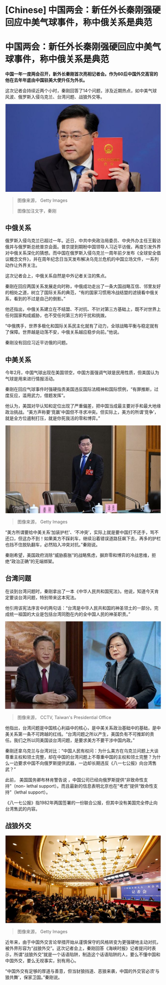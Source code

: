 # [Chinese] 中国两会：新任外长秦刚强硬回应中美气球事件，称中俄关系是典范

#  中国两会：新任外长秦刚强硬回应中美气球事件，称中俄关系是典范



**中国一年一度两会召开，新外长秦刚首次亮相记者会。作为60后中国外交高官的他在去年年底由中国驻美大使升任为外长。**

这次记者会持续近两个小时，秦刚回答了14个问题，涉及近期热点，如中美气球风波、俄罗斯入侵乌克兰、台湾问题、战狼外交等。

![秦刚](_128871724_gettyimages-1247845148.jpg)

> 图像来源，  Getty Images
>
> 图像加注文字，秦刚

##  中俄关系

俄罗斯入侵乌克兰已超过一年。近日，中共中央政治局委员、中央外办主任王毅访俄并与俄罗斯总统普京会面。普京提到期盼中国领导人习近平访俄，再度引发外界对中俄关系深化的猜想。而中国在俄罗斯入侵乌克兰一周年前夕发布《全球安全倡议概念文件》，并在周年纪念日当天发布解决乌克兰危机的中国立场文件，一系列动作让外界关注。

这次记者会上，中俄关系自然是中外记者关注的焦点。

秦刚在回应两国关系发展走向时称，中俄成功走出了一条大国战略互信、邻里友好的相处之道，树立了国际关系的典范，“有的国家习惯用冷战结盟的滤镜看中俄关系，看到的不过是自己的倒影。”

他还指出，中俄关系建立在不结盟、不对抗、不针对第三方基础上，既不对世界上任何国家构成威胁，也不受任何第三方的干扰和挑拨。

“中俄携手，世界多极化和国际关系民主化就有了动力，全球战略平衡与稳定就有了保障。世界越是动荡不安，中俄关系越应稳步向前。”他说。

秦刚没有回应习近平访俄的问题。

##  中美关系

今年2月，中国气球出现在美国领空，中国方面强调气球是民用性质，但美国认为气球是用来进行情报活动。

秦刚在回应气球事件时强硬指责美国违反国际法精神和国际惯例，“有罪推断，过度反应，滥用武力，借题发挥”。

他认为，美国对华认知和定位出现了严重偏差，把中国当成最主要对手和最大地缘政治挑战。“美方声称要‘竞赢’中国但不寻求冲突。但实际上，美方的所谓‘竞争’，就是全方位遏制打压，就是你死我活的零和博弈。”

![秦刚](_128871728_gettyimages-1247844971.jpg)

> 图像来源，  Getty Images

“美方所谓要给中美关系‘加装护栏’、‘不冲突’，实际上就是要中国打不还手，骂不还口，但这办不到！如果美方不踩刹车，继续沿着错误道路狂飙下去，再多的护栏也挡不住脱轨翻车，必然陷入冲突对抗。”秦刚说。

秦刚希望，美国政府消除“威胁膨胀”的战略焦虑，摒弃零和博弈的冷战思维，拒绝“政治正确”的无端绑架。

##  台湾问题

在谈到台湾问题时，秦刚拿出了一本《中华人民共和国宪法》。他说，知道今天肯定要谈台湾问题，特别带来这本宪法。

他引用该宪法序言中的两句话：“台湾是中华人民共和国的神圣领土的一部分。完成统一祖国的大业是包括台湾同胞在内的全中国人民的神圣职责。”

![Tsai and Xi](_128193842_c4c9776e-ba9f-4ea6-830c-ed9d432b025a.jpg)

> 图像来源，  CCTV, Taiwan's Presidential Office

他指出，台湾问题是中国核心利益中的核心，是中美关系政治基础中的基础，是中美关系第一条不可跨越的红线。“台湾问题之所以产生，美国负有不可推卸的责任。我们之所以同美国谈台湾问题，是要求美方不要干涉中国内政。”

秦刚还拿乌克兰与台湾对比：“中国人民有权问：为什么美方在乌克兰问题上大谈尊重主权和领土完整，却在中国的台湾问题上不尊重中国的主权和领土完整？为什么一边要求中国不向俄罗斯提供武器，一边却长期违反《八一七公报》向台湾售武？”

此前， 美国国务卿布林肯警告说  ，中国公司已经向俄罗斯提供“非致命性支持”（non- lethal support）。而且最新的信息表明北京也在“考虑”提供“致命性支持”（lethal support）。

《八一七公报》指1982年两国签署的一份联合公报，但其中没有美国完全停止向台湾售武的内容。

##  战狼外交

![记者会](_128871726_gettyimages-1247845079.jpg)

> 图像来源，  Getty Images

近年来，由于中国外交言论举措开始从谨慎保守的风格转变为更强硬地主动对抗，被外界形容为“战狼外交”。这次记者会上，秦刚回答《海峡时报》记者提问时表示，所谓“战狼外交”就是一个话语陷阱，制造这个话语陷阱的人，要么不懂中国和中国外交，要么无视事实，别有用心。

“中国外交有足够的厚道与善意，但当豺狼挡道、恶狼来袭，中国的外交官必须‘与狼共舞’，保家卫国。”秦刚说。



